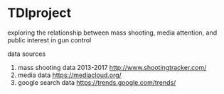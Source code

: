 # TDIproject
exploring the relationship between mass shooting, media attention, and public interest in gun control 

data sources
1. mass shooting data 2013-2017 http://www.shootingtracker.com/
2. media data https://mediacloud.org/
3. google search data https://trends.google.com/trends/

